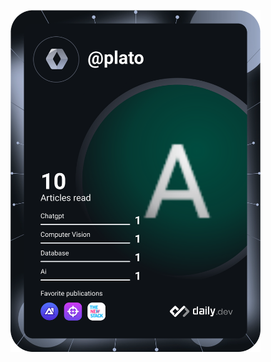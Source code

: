 <!-- <a href="https://app.daily.dev/plato"><img src="https://api.daily.dev/devcards/5bf642ce82bc45978881dce5255ef535.png?r=k5t" width="400" alt="Dev Card"/></a> -->

<a href="https://app.daily.dev/plato"><img src="https://github.com/9opsec/9opsec/blob/main/devcard.svg" width="400" alt="9opsec Dev Card"/></a>
